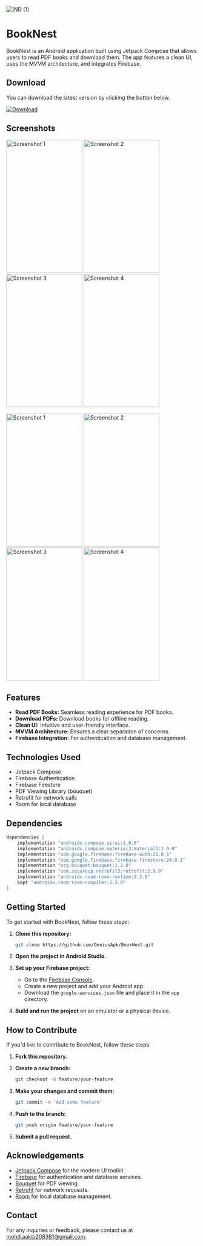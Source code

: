 
![IND (1)](https://github.com/GeniusApk/BookNest/assets/101592615/38a6c393-9fe5-42ee-9f37-7d5089b73347)


# BookNest

BookNest is an Android application built using Jetpack Compose that allows users to read PDF books and download them. The app features a clean UI, uses the MVVM architecture, and integrates Firebase.

## Download

You can download the latest version by clicking the button below.

<a href="https://github.com/GeniusApk/BookNest/releases/download/v1.1/app-debug.apk" download>
  <img src="https://img.shields.io/badge/download-latest-blue" alt="Download">
</a>

## Screenshots





<img src="https://github.com/GeniusApk/BookNest/assets/101592615/41f81e0e-7fa5-4775-93c6-b1d34230ad7f" alt="Screenshot 1" width="200" height="350"> <img src="https://github.com/GeniusApk/BookNest/assets/101592615/d8318120-5ce8-420d-a1a6-c2d0eb2e38e2" alt="Screenshot 2" width="200" height="350"> <img src="https://github.com/GeniusApk/BookNest/assets/101592615/ed39eeb1-0a5d-42e9-a9bc-d1c55b007421" alt="Screenshot 3" width="200" height="350"> <img src="https://github.com/GeniusApk/BookNest/assets/101592615/5e7e9c19-69b8-4af0-bab6-5278d262a8b6" alt="Screenshot 4" width="200" height="350">






<img src="https://github.com/GeniusApk/BookNest/assets/101592615/ca4240bb-73fb-4d2d-8d5b-3cda41a43fe3" alt="Screenshot 1" width="200" height="350"> <img src="https://github.com/GeniusApk/BookNest/assets/101592615/f6e2e1d1-8afe-48f2-9720-7cccad14f644" alt="Screenshot 2" width="200" height="350"> <img src="https://github.com/GeniusApk/BookNest/assets/101592615/22e0cdb5-8bf3-4dbe-90c7-528f675a7320" alt="Screenshot 3" width="200" height="350"> <img src="https://github.com/GeniusApk/BookNest/assets/101592615/0fd9bd37-dfd1-48bf-af90-a10a00f984a0" alt="Screenshot 4" width="200" height="350">








## Features

- **Read PDF Books:** Seamless reading experience for PDF books.
- **Download PDFs:** Download books for offline reading.
- **Clean UI:** Intuitive and user-friendly interface.
- **MVVM Architecture:** Ensures a clear separation of concerns.
- **Firebase Integration:** For authentication and database management.

## Technologies Used

- Jetpack Compose
- Firebase Authentication
- Firebase Firestore
- PDF Viewing Library (bouquet)
- Retrofit for network calls
- Room for local database

## Dependencies

```gradle
dependencies {
    implementation "androidx.compose.ui:ui:1.0.0"
    implementation "androidx.compose.material3:material3:1.0.0"
    implementation "com.google.firebase:firebase-auth:21.0.1"
    implementation "com.google.firebase:firebase-firestore:24.0.1"
    implementation "org.bouquet:bouquet:1.2.0"
    implementation "com.squareup.retrofit2:retrofit:2.9.0"
    implementation "androidx.room:room-runtime:2.3.0"
    kapt "androidx.room:room-compiler:2.3.0"
}
```

## Getting Started

To get started with BookNest, follow these steps:

1. **Clone this repository:**

    ```sh
    git clone https://github.com/GeniusApk/BookNest.git
    ```

2. **Open the project in Android Studio.**

3. **Set up your Firebase project:**

    - Go to the [Firebase Console](https://console.firebase.google.com/).
    - Create a new project and add your Android app.
    - Download the `google-services.json` file and place it in the `app` directory.

4. **Build and run the project** on an emulator or a physical device.

## How to Contribute

If you'd like to contribute to BookNest, follow these steps:

1. **Fork this repository.**

2. **Create a new branch:**

    ```sh
    git checkout -b feature/your-feature
    ```

3. **Make your changes and commit them:**

    ```sh
    git commit -m 'Add some feature'
    ```

4. **Push to the branch:**

    ```sh
    git push origin feature/your-feature
    ```

5. **Submit a pull request.**

## Acknowledgements

- [Jetpack Compose](https://developer.android.com/jetpack/compose) for the modern UI toolkit.
- [Firebase](https://firebase.google.com/) for authentication and database services.
- [Bouquet](https://github.com/bbougot/AndroidPdfViewer) for PDF viewing.
- [Retrofit](https://square.github.io/retrofit/) for network requests.
- [Room](https://developer.android.com/training/data-storage/room) for local database management.

## Contact

For any inquiries or feedback, please contact us at mohd.aakib208381@gmail.com.

